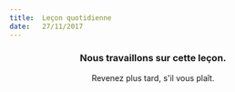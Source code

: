 ```yaml
---
title:  Leçon quotidienne
date:   27/11/2017
---
```


### <center>Nous travaillons sur cette leçon.</center>
<center>Revenez plus tard, s'il vous plaît.</center>